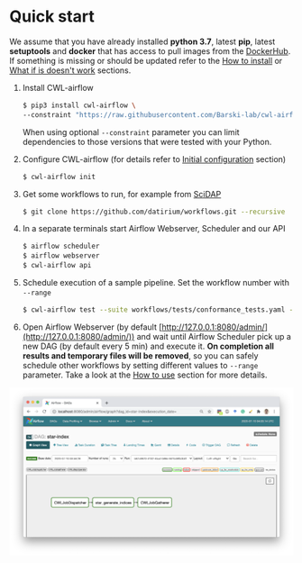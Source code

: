 # Quick start

We assume that you have already installed **python 3.7**, latest **pip**, latest **setuptools**
and **docker** that has access to pull images from the [DockerHub](https://hub.docker.com/).
If something is missing or should be updated refer to the [How to install](./how_to_install.md)
or [What if is doesn't work](./what_if_it_doesnt_work.md) sections.

1. Install CWL-airflow
    ```sh
    $ pip3 install cwl-airflow \
    --constraint "https://raw.githubusercontent.com/Barski-lab/cwl-airflow/master/packaging/constraints/constraints-3.7.txt"
    ```
    When using optional `--constraint` parameter you can limit dependencies to those versions that were tested with your Python.

2. Configure CWL-airflow (for details refer to [Initial configuration](./how_to_use.md) section)
    ```sh
    $ cwl-airflow init
    ```

3. Get some workflows to run, for example from [SciDAP](https://github.com/datirium/workflows)
    ```sh
    $ git clone https://github.com/datirium/workflows.git --recursive
    ```

4. In a separate terminals start Airflow Webserver, Scheduler and our API
   ```sh
   $ airflow scheduler
   $ airflow webserver
   $ cwl-airflow api
   ```

5. Schedule execution of a sample pipeline. Set the workflow number with `--range`
    ```sh
    $ cwl-airflow test --suite workflows/tests/conformance_tests.yaml --range 1
    ```

6. Open Airflow Webserver (by default [http://127.0.0.1:8080/admin/](http://127.0.0.1:8080/admin/)) and wait until Airflow Scheduler pick up a new DAG (by default every 5 min) and execute it. **On completion all results and temporary files will be removed**, so you can safely schedule other workflows by setting different values to `--range` parameter. Take a look at the [How to use](./how_to_use.md) section for more details.

![](../images/screen.png)
